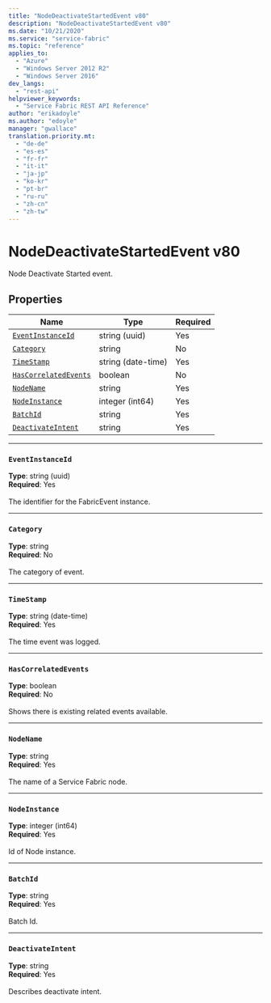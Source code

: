 ```yaml
---
title: "NodeDeactivateStartedEvent v80"
description: "NodeDeactivateStartedEvent v80"
ms.date: "10/21/2020"
ms.service: "service-fabric"
ms.topic: "reference"
applies_to: 
  - "Azure"
  - "Windows Server 2012 R2"
  - "Windows Server 2016"
dev_langs: 
  - "rest-api"
helpviewer_keywords: 
  - "Service Fabric REST API Reference"
author: "erikadoyle"
ms.author: "edoyle"
manager: "gwallace"
translation.priority.mt: 
  - "de-de"
  - "es-es"
  - "fr-fr"
  - "it-it"
  - "ja-jp"
  - "ko-kr"
  - "pt-br"
  - "ru-ru"
  - "zh-cn"
  - "zh-tw"
---
```

# NodeDeactivateStartedEvent v80

Node Deactivate Started event.

## Properties
| Name | Type | Required |
| --- | --- | --- |
| [`EventInstanceId`](#eventinstanceid) | string (uuid) | Yes |
| [`Category`](#category) | string | No |
| [`TimeStamp`](#timestamp) | string (date-time) | Yes |
| [`HasCorrelatedEvents`](#hascorrelatedevents) | boolean | No |
| [`NodeName`](#nodename) | string | Yes |
| [`NodeInstance`](#nodeinstance) | integer (int64) | Yes |
| [`BatchId`](#batchid) | string | Yes |
| [`DeactivateIntent`](#deactivateintent) | string | Yes |

____
### `EventInstanceId`
__Type__: string (uuid) <br/>
__Required__: Yes<br/>
<br/>
The identifier for the FabricEvent instance.

____
### `Category`
__Type__: string <br/>
__Required__: No<br/>
<br/>
The category of event.

____
### `TimeStamp`
__Type__: string (date-time) <br/>
__Required__: Yes<br/>
<br/>
The time event was logged.

____
### `HasCorrelatedEvents`
__Type__: boolean <br/>
__Required__: No<br/>
<br/>
Shows there is existing related events available.

____
### `NodeName`
__Type__: string <br/>
__Required__: Yes<br/>
<br/>
The name of a Service Fabric node.

____
### `NodeInstance`
__Type__: integer (int64) <br/>
__Required__: Yes<br/>
<br/>
Id of Node instance.

____
### `BatchId`
__Type__: string <br/>
__Required__: Yes<br/>
<br/>
Batch Id.

____
### `DeactivateIntent`
__Type__: string <br/>
__Required__: Yes<br/>
<br/>
Describes deactivate intent.
